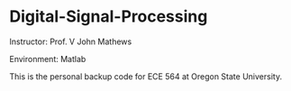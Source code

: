 # Digital-Signal-Processing
Instructor: Prof. V John Mathews

Environment: Matlab

This is the personal backup code for ECE 564 at Oregon State University.
